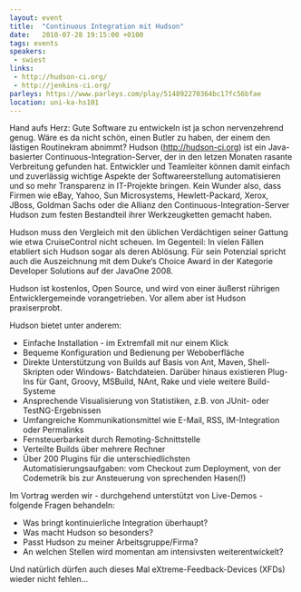```yaml
---
layout: event
title:  "Continuous Integration mit Hudson"
date:   2010-07-28 19:15:00 +0100
tags: events
speakers:
 - swiest
links:
 - http://hudson-ci.org/
 - http://jenkins-ci.org/
parleys: https://www.parleys.com/play/514892270364bc17fc56bfae
location: uni-ka-hs101
---
```


Hand aufs Herz: Gute Software zu entwickeln ist ja schon nervenzehrend genug. Wäre es da nicht schön, einen Butler zu haben, der einem den lästigen Routinekram abnimmt? Hudson (http://hudson-ci.org) ist ein Java-basierter Continuous-Integration-Server, der in den letzen Monaten rasante Verbreitung gefunden hat. Entwickler und Teamleiter können damit einfach und zuverlässig wichtige Aspekte der Softwareerstellung automatisieren und so mehr Transparenz in IT-Projekte bringen. Kein Wunder also, dass Firmen wie eBay, Yahoo, Sun Microsystems, Hewlett-Packard, Xerox, JBoss, Goldman Sachs oder die Allianz den Continuous-Integration-Server Hudson zum festen Bestandteil ihrer Werkzeugketten gemacht haben.

Hudson muss den Vergleich mit den üblichen Verdächtigen seiner Gattung wie etwa CruiseControl nicht scheuen. Im Gegenteil: In vielen Fällen etabliert sich Hudson sogar als deren Ablösung. Für sein Potenzial spricht auch die Auszeichnung mit dem Duke‘s Choice Award in der Kategorie Developer Solutions auf der JavaOne 2008.

Hudson ist kostenlos, Open Source, und wird von einer äußerst rührigen Entwicklergemeinde vorangetrieben. Vor allem aber ist Hudson praxiserprobt.

Hudson bietet unter anderem:

- Einfache Installation - im Extremfall mit nur einem Klick
- Bequeme Konfiguration und Bedienung per Weboberfläche
- Direkte Unterstützung von Builds auf Basis von Ant, Maven, Shell-Skripten oder Windows- Batchdateien. Darüber hinaus existieren Plug-Ins für Gant, Groovy, MSBuild, NAnt, Rake und viele weitere Build-Systeme
- Ansprechende Visualisierung von Statistiken, z.B. von JUnit- oder TestNG-Ergebnissen
- Umfangreiche Kommunikationsmittel wie E-Mail, RSS, IM-Integration oder Permalinks
- Fernsteuerbarkeit durch Remoting-Schnittstelle
- Verteilte Builds über mehrere Rechner
- Über 200 Plugins für die unterschiedlichsten Automatisierungsaufgaben: vom Checkout zum Deployment, von der Codemetrik bis zur Ansteuerung von sprechenden Hasen(!)


Im Vortrag werden wir - durchgehend unterstützt von Live-Demos - folgende Fragen behandeln:

- Was bringt kontinuierliche Integration überhaupt?
- Was macht Hudson so besonders?
- Passt Hudson zu meiner Arbeitsgruppe/Firma?
- An welchen Stellen wird momentan am intensivsten weiterentwickelt? 


Und natürlich dürfen auch dieses Mal eXtreme-Feedback-Devices (XFDs) wieder nicht fehlen...
